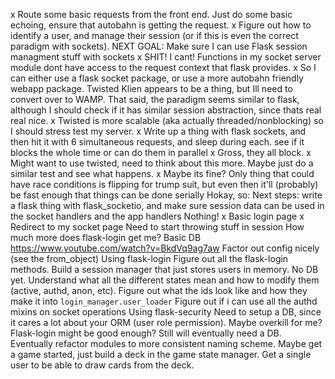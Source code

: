 x Route some basic requests from the front end. Just do some basic echoing, ensure that autobahn is getting the request.
x Figure out how to identify a user, and manage their session (or if this is even the correct paradigm with sockets).
	NEXT GOAL: Make sure I can use Flask session managment stuff with sockets
		x SHIT! I cant! Functions in my socket server module dont have access to the request context that flask provides.
		x So I can either use a flask socket package, or use a more autobahn friendly webapp package. Twisted Klien
		appears to be a thing, but Ill need to convert over to WAMP. That said, the paradigm seems similar to flask,
		although I should check if it has similar session abstraction, since thats real real nice.
		    x Twisted is more scalable (aka actually threaded/nonblocking) so I should stress test my server.
		        x Write up a thing with flask sockets, and then hit it with 6 simultaneous requests, and sleep during each.
		        see if it blocks the whole time or can do them in parallel
		            x Gross, they all block.
		            x Might want to use twisted, need to think about this more. Maybe just do a similar test and see what
		            happens.
		            x Maybe its fine? Only thing that could have race conditions is flipping for trump suit, but even then
		            it'll (probably) be fast enough that things can be done serially
        Hokay, so:
            Next steps: write a flask thing with flask_socketio, and make sure session data can be used in the socket
            handlers and the app handlers
	Nothing!
		x Basic login page
		x Redirect to my socket page
		Need to start throwing stuff in session
		How much more does flask-login get me?
	Basic DB
		https://www.youtube.com/watch?v=BkdVq9ag7aw
		Factor out config nicely (see the from_object)
	Using flask-login
		Figure out all the flask-login methods. Build a session manager that just stores users in memory. No DB yet. Understand	what all the different states mean and how to modify them (active, authd, anon, etc).
		Figure out what the ids look like and how they make it into `login_manager.user_loader`
		Figure out if i can use all the authd mixins on socket operations
	Using flask-security
		Need to setup a DB, since it cares a lot about your ORM (user role permission). Maybe overkill for me? Flask-login might be good enough? Still will eventually need a DB.
Eventually refactor modules to more consistent naming scheme.
Maybe get a game started, just build a deck in the game state manager.
Get a single user to be able to draw cards from the deck.

